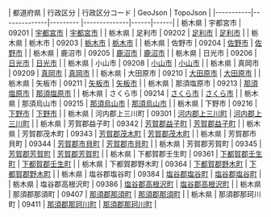 | 都道府県 | 行政区分 | 行政区分コード | GeoJson | TopoJson |
|-----------|--------------|--------- |--------------|------|------|
| 栃木県 | 宇都宮市 | 09201 | [宇都宮市](/geojson/cities/09/09201.json) | [宇都宮市](/topojson/cities/09/09201.topojson) |
| 栃木県 | 足利市 | 09202 | [足利市](/geojson/cities/09/09202.json) | [足利市](/topojson/cities/09/09202.topojson) |
| 栃木県 | 栃木市 | 09203 | [栃木市](/geojson/cities/09/09203.json) | [栃木市](/topojson/cities/09/09203.topojson) |
| 栃木県 | 佐野市 | 09204 | [佐野市](/geojson/cities/09/09204.json) | [佐野市](/topojson/cities/09/09204.topojson) |
| 栃木県 | 鹿沼市 | 09205 | [鹿沼市](/geojson/cities/09/09205.json) | [鹿沼市](/topojson/cities/09/09205.topojson) |
| 栃木県 | 日光市 | 09206 | [日光市](/geojson/cities/09/09206.json) | [日光市](/topojson/cities/09/09206.topojson) |
| 栃木県 | 小山市 | 09208 | [小山市](/geojson/cities/09/09208.json) | [小山市](/topojson/cities/09/09208.topojson) |
| 栃木県 | 真岡市 | 09209 | [真岡市](/geojson/cities/09/09209.json) | [真岡市](/topojson/cities/09/09209.topojson) |
| 栃木県 | 大田原市 | 09210 | [大田原市](/geojson/cities/09/09210.json) | [大田原市](/topojson/cities/09/09210.topojson) |
| 栃木県 | 矢板市 | 09211 | [矢板市](/geojson/cities/09/09211.json) | [矢板市](/topojson/cities/09/09211.topojson) |
| 栃木県 | 那須塩原市 | 09213 | [那須塩原市](/geojson/cities/09/09213.json) | [那須塩原市](/topojson/cities/09/09213.topojson) |
| 栃木県 | さくら市 | 09214 | [さくら市](/geojson/cities/09/09214.json) | [さくら市](/topojson/cities/09/09214.topojson) |
| 栃木県 | 那須烏山市 | 09215 | [那須烏山市](/geojson/cities/09/09215.json) | [那須烏山市](/topojson/cities/09/09215.topojson) |
| 栃木県 | 下野市 | 09216 | [下野市](/geojson/cities/09/09216.json) | [下野市](/topojson/cities/09/09216.topojson) |
| 栃木県 | 河内郡上三川町 | 09301 | [河内郡上三川町](/geojson/cities/09/09301.json) | [河内郡上三川町](/topojson/cities/09/09301.topojson) |
| 栃木県 | 芳賀郡益子町 | 09342 | [芳賀郡益子町](/geojson/cities/09/09342.json) | [芳賀郡益子町](/topojson/cities/09/09342.topojson) |
| 栃木県 | 芳賀郡茂木町 | 09343 | [芳賀郡茂木町](/geojson/cities/09/09343.json) | [芳賀郡茂木町](/topojson/cities/09/09343.topojson) |
| 栃木県 | 芳賀郡市貝町 | 09344 | [芳賀郡市貝町](/geojson/cities/09/09344.json) | [芳賀郡市貝町](/topojson/cities/09/09344.topojson) |
| 栃木県 | 芳賀郡芳賀町 | 09345 | [芳賀郡芳賀町](/geojson/cities/09/09345.json) | [芳賀郡芳賀町](/topojson/cities/09/09345.topojson) |
| 栃木県 | 下都賀郡壬生町 | 09361 | [下都賀郡壬生町](/geojson/cities/09/09361.json) | [下都賀郡壬生町](/topojson/cities/09/09361.topojson) |
| 栃木県 | 下都賀郡野木町 | 09364 | [下都賀郡野木町](/geojson/cities/09/09364.json) | [下都賀郡野木町](/topojson/cities/09/09364.topojson) |
| 栃木県 | 塩谷郡塩谷町 | 09384 | [塩谷郡塩谷町](/geojson/cities/09/09384.json) | [塩谷郡塩谷町](/topojson/cities/09/09384.topojson) |
| 栃木県 | 塩谷郡高根沢町 | 09386 | [塩谷郡高根沢町](/geojson/cities/09/09386.json) | [塩谷郡高根沢町](/topojson/cities/09/09386.topojson) |
| 栃木県 | 那須郡那須町 | 09407 | [那須郡那須町](/geojson/cities/09/09407.json) | [那須郡那須町](/topojson/cities/09/09407.topojson) |
| 栃木県 | 那須郡那珂川町 | 09411 | [那須郡那珂川町](/geojson/cities/09/09411.json) | [那須郡那珂川町](/topojson/cities/09/09411.topojson) |
